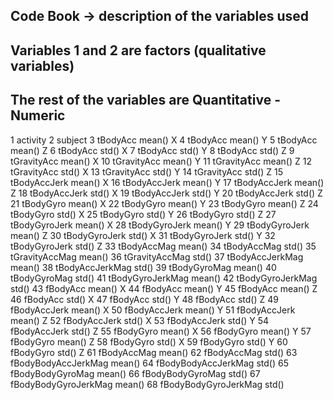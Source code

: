 ## Code Book -> description of the variables used
## Variables 1 and 2 are factors (qualitative variables)
## The rest of the variables are Quantitative - Numeric
1 activity 
2 subject 
3 tBodyAcc mean() X 
4 tBodyAcc mean() Y 
5 tBodyAcc mean() Z 
6 tBodyAcc std() X 
7 tBodyAcc std() Y 
8 tBodyAcc std() Z 
9 tGravityAcc mean() X 
10 tGravityAcc mean() Y 
11 tGravityAcc mean() Z 
12 tGravityAcc std() X 
13 tGravityAcc std() Y 
14 tGravityAcc std() Z 
15 tBodyAccJerk mean() X 
16 tBodyAccJerk mean() Y 
17 tBodyAccJerk mean() Z 
18 tBodyAccJerk std() X 
19 tBodyAccJerk std() Y 
20 tBodyAccJerk std() Z 
21 tBodyGyro mean() X 
22 tBodyGyro mean() Y 
23 tBodyGyro mean() Z 
24 tBodyGyro std() X 
25 tBodyGyro std() Y 
26 tBodyGyro std() Z 
27 tBodyGyroJerk mean() X 
28 tBodyGyroJerk mean() Y 
29 tBodyGyroJerk mean() Z 
30 tBodyGyroJerk std() X 
31 tBodyGyroJerk std() Y 
32 tBodyGyroJerk std() Z 
33 tBodyAccMag mean() 
34 tBodyAccMag std() 
35 tGravityAccMag mean() 
36 tGravityAccMag std() 
37 tBodyAccJerkMag mean() 
38 tBodyAccJerkMag std() 
39 tBodyGyroMag mean() 
40 tBodyGyroMag std() 
41 tBodyGyroJerkMag mean() 
42 tBodyGyroJerkMag std() 
43 fBodyAcc mean() X 
44 fBodyAcc mean() Y 
45 fBodyAcc mean() Z 
46 fBodyAcc std() X 
47 fBodyAcc std() Y 
48 fBodyAcc std() Z 
49 fBodyAccJerk mean() X 
50 fBodyAccJerk mean() Y 
51 fBodyAccJerk mean() Z 
52 fBodyAccJerk std() X 
53 fBodyAccJerk std() Y 
54 fBodyAccJerk std() Z 
55 fBodyGyro mean() X 
56 fBodyGyro mean() Y 
57 fBodyGyro mean() Z 
58 fBodyGyro std() X 
59 fBodyGyro std() Y 
60 fBodyGyro std() Z 
61 fBodyAccMag mean() 
62 fBodyAccMag std() 
63 fBodyBodyAccJerkMag mean() 
64 fBodyBodyAccJerkMag std() 
65 fBodyBodyGyroMag mean() 
66 fBodyBodyGyroMag std() 
67 fBodyBodyGyroJerkMag mean() 
68 fBodyBodyGyroJerkMag std()